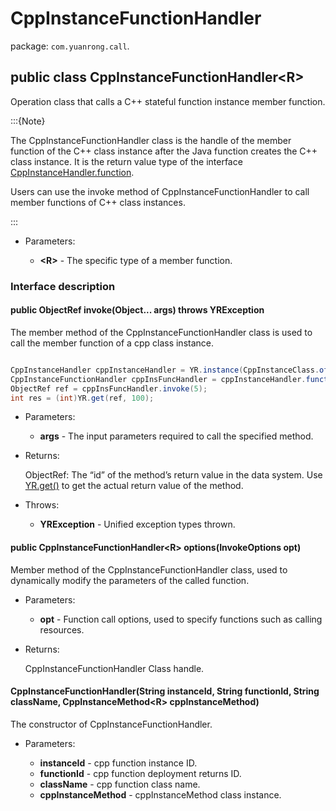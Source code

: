 # CppInstanceFunctionHandler

package: `com.yuanrong.call`.

## public class CppInstanceFunctionHandler&lt;R>

Operation class that calls a C++ stateful function instance member function.

:::{Note}

The CppInstanceFunctionHandler class is the handle of the member function of the C++ class instance after the Java function creates the C++ class instance. It is the return value type of the interface [CppInstanceHandler.function](CppInstanceHandler.md).

Users can use the invoke method of CppInstanceFunctionHandler to call member functions of C++ class instances.

:::

- Parameters:

   - **&lt;R&gt;** - The specific type of a member function.

### Interface description

#### public ObjectRef invoke(Object... args) throws YRException

The member method of the CppInstanceFunctionHandler class is used to call the member function of a cpp class instance.

```java

CppInstanceHandler cppInstanceHandler = YR.instance(CppInstanceClass.of("Counter","FactoryCreate")).setUrn("sn:cn:yrk:12345678901234561234567890123456:function:0-opc-opc:$latest").invoke(1);
CppInstanceFunctionHandler cppInsFuncHandler = cppInstanceHandler.function(CppInstanceMethod.of("Add", int.class));
ObjectRef ref = cppInsFuncHandler.invoke(5);
int res = (int)YR.get(ref, 100);
```

- Parameters:

   - **args** - The input parameters required to call the specified method.

- Returns:

    ObjectRef: The “id” of the method’s return value in the data system. Use [YR.get()](get.md) to get the actual return value of the method.

- Throws:

   - **YRException** - Unified exception types thrown.

#### public CppInstanceFunctionHandler&lt;R&gt; options(InvokeOptions opt)

Member method of the CppInstanceFunctionHandler class, used to dynamically modify the parameters of the called function.

- Parameters:

   - **opt** - Function call options, used to specify functions such as calling resources.

- Returns:

    CppInstanceFunctionHandler Class handle.

#### CppInstanceFunctionHandler(String instanceId, String functionId, String className, CppInstanceMethod&lt;R&gt; cppInstanceMethod)

The constructor of CppInstanceFunctionHandler.

- Parameters:

   - **instanceId** - cpp function instance ID.
   - **functionId** - cpp function deployment returns ID.
   - **className** - cpp function class name.
   - **cppInstanceMethod** - cppInstanceMethod class instance.